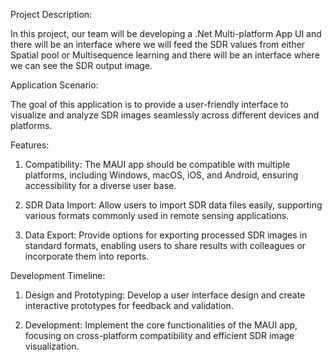 Project Description:

In this project, our team will be developing a .Net Multi-platform App UI and there will be an interface where we will feed the SDR values from either Spatial pool or Multisequence learning and there will be an interface where we can see the SDR output image.

Application Scenario:

The goal of this application is to provide a user-friendly interface to visualize and analyze SDR images seamlessly across different devices and platforms.

Features:

1) Compatibility:
	The MAUI app should be compatible with multiple platforms, including Windows, macOS, iOS, and Android, ensuring accessibility for a diverse user base.

2) SDR Data Import:
	Allow users to import SDR data files easily, supporting various formats commonly used in remote sensing applications.

3) Data Export:
	Provide options for exporting processed SDR images in standard formats, enabling users to share results with colleagues or incorporate them into reports.


Development Timeline:

1) Design and Prototyping:
	Develop a user interface design and create interactive prototypes for feedback and validation.

2) Development:
	Implement the core functionalities of the MAUI app, focusing on cross-platform compatibility and efficient SDR image visualization. 
